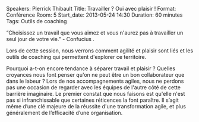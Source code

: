 Speakers: Pierrick Thibault
Title: Travailler ? Oui avec plaisir !
Format: Conférence
Room: 5
Start_date: 2013-05-24 14:30
Duration: 60 minutes
Tags: Outils de coaching

“Choisissez un travail que vous aimez et vous n'aurez pas à travailler un seul jour de votre vie." - Confucius . 

Lors de cette session, nous verrons comment agilité et plaisir sont liés et les outils de coaching qui permettent d'explorer ce territoire. 

Pourquoi a-t-on encore tendance à séparer travail et plaisir ?
Quelles croyances nous font penser qu'on ne peut être un bon collaborateur que dans le labeur ?
Lors de nos accompagnements agiles, nous ne perdons pas une occasion de regarder avec les équipes de l'autre côté de cette barrière imaginaire.
Le premier constat que nous faisons est qu'elle n'est pas si infranchissable que certaines réticences la font paraître.
Il s’agit même d’une clé majeure de la réussite d'une transformation agile, et plus généralement de l’efficacité d’une organisation.
